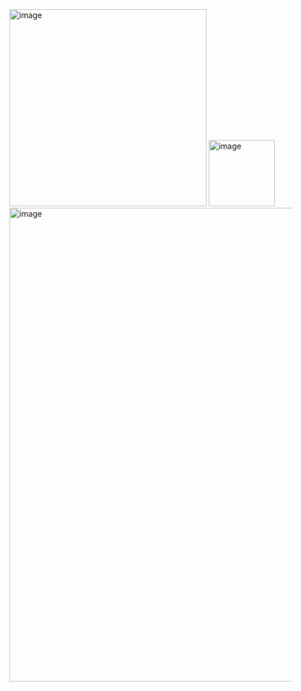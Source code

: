 <img width="352" alt="image" src="https://github.com/user-attachments/assets/b5262437-f9ad-4eb0-af7d-5d8d3331d048">
<img width="118" alt="image" src="https://github.com/user-attachments/assets/ce079626-3809-48f4-8a4e-ed13a1bdb7a0">

<img width="847" alt="image" src="https://github.com/user-attachments/assets/4c697eb0-8e41-4441-bf3a-0aeb9dfcf777">


